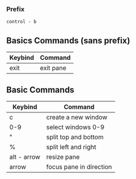### Prefix
`control - b`

## Basics Commands (sans prefix)
Keybind | Command
-|-
exit | exit pane

## Basic Commands
Keybind | Command
-|-
c | create a new window
0-9 | select windows 0-9
" | split top and bottom
% | split left and right
alt - arrow | resize pane
 arrow | focus pane in direction
 